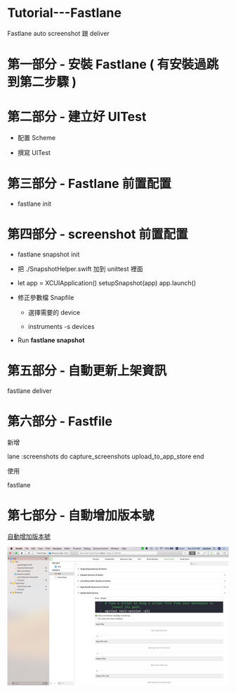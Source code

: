 # Tutorial---Fastlane

Fastlane auto screenshot 跟 deliver

# 第一部分 - 安裝 Fastlane ( 有安裝過跳到第二步驟 )

# 第二部分 - 建立好 UITest

* 配置 Scheme

[](images/schema.png)

* 撰寫 UITest

[](images/uitest.png)

# 第三部分 - Fastlane 前置配置

* fastlane init

# 第四部分 - screenshot 前置配置

* fastlane snapshot init

* 把 ./SnapshotHelper.swift 加到 unittest 裡面

*    let app = XCUIApplication()
        setupSnapshot(app)
        app.launch()

* 修正參數檔 Snapfile

	* 選擇需要的 device

	* instruments -s devices

* Run **fastlane snapshot**

# 第五部分 - 自動更新上架資訊

fastlane deliver

# 第六部分 - Fastfile

新增

lane :screenshots do
  capture_screenshots
  upload_to_app_store
end

使用 

fastlane

# 第七部分 - 自動增加版本號

[自動增加版本號](https://developer.apple.com/library/archive/qa/qa1827/_index.html)

![](images/autoadd.png)







